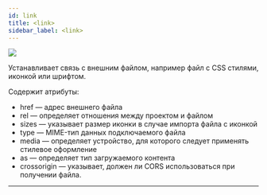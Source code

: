 ```yaml
---
id: link
title: <link>
sidebar_label: <link>
---
```


![](https://test-upl.quarkly.io/60a657b1e3623a001f692958/images/docs-new-project-settings-code-link.png?v=2021-05-21T14:21:46.914Z)

Устанавливает связь с внешним файлом, например файл с CSS стилями, иконкой или шрифтом.

Содержит атрибуты:

-   href — адрес внешнего файла
-   rel — определяет отношения между проектом и файлом
-   sizes — указывает размер иконки в случае импорта файла с иконкой
-   type — MIME-тип данных подключаемого файла
-   media — определяет устройство, для которого следует применять стилевое оформление
-   as — определяет тип загружаемого контента
-   crossorigin — указывает, должен ли CORS использоваться при получении файла.

---
